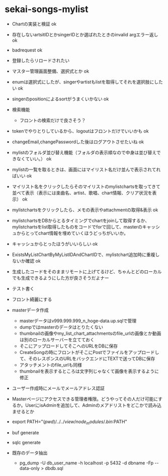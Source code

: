 # sekai-songs-mylist

- Chartの実装と検証 ok
- 存在しないartsitIDとかsingerIDとか選ばれたときのinvalid argエラー返し ok
- badrequest ok
- 登録したらリロードされたい
- マスター管理画面整備、選択式とか ok
- enumは選択式にしたが、singerやartistもlistを取得してそれを選択肢にしたい ok
- singerのpositionによるsortがうまくいかない ok
- 検索機能
  - フロントの検索だけで良さそう？
- tokenでやりとりしているから、logoutはフロントだけでいいかも ok
- changeEmail,changePasswordした後はログアウトさせたいね ok
- mylistのフォルダ並び替え機能（フォルダの表示順なので中身は並び替えできなくていい。） ok
- mylistの一覧を取るときは、画面にはマイリスト名だけ並んで表示されてればいい ok
- マイリスト名をクリックしたらそのマイリストのmylistchartsを取ってきて並べて表示（表示には楽曲名、artist、歌唱、chart情報、クリア状況を表示） ok
- mylistchartsをクリックしたら、メモの表示やattachmentの取得&表示 ok
- mylistchartsをDBからとるタイミングでchartをjoinして取得するか、mylistchartsをlist取得したものをコードでforで回して、masterのキャッシュからとってchart情報を埋めていくほうどっちがいいか。
- キャッシュからとったほうがいいらしい ok
- ExistsMyListChartByMyListIDAndChartIDで、mylistchart追加時に重複しないか確認 ok

- 生成したコードをそのままリモートに上げてるけど、ちゃんとどのローカルでも生成できるようにした方が良さそうだよナー
- テスト書く
- フロント綺麗にする
- masterデータ作成
  - masterデータはv999.999.999_n_hoge-data.up.sqlで管理
  - dumpではmasterのデータはとりたくない
  - thumbnailの画像やmy_list_chart_attachmentsのfile_urlの画像とか動画は別のローカルサーバーを立てておく
  - そこにアップロードしてそこへのURLをDBに保存
  - CreateSongの時にフロントがそこにPostでファイルをアップロードして、そのレスポンスのURLをバックエンドにTEXTで送ってDBに保存
  - アタッチメントのfile_urlも同様
  - thumbnailを表示するところは文字列じゃなくて画像を表示するように修正
- ユーザー作成時にメールでメールアドレス認証
- Masterページにアクセスできる管理者権限。どうやってその人だけ可能にするか。UserにisAdminを追加して、Adminのメアドリストをどこかで読み込ませるとか

- export PATH="$(pwd)/../../view/node_modules/.bin:$PATH"
- buf generate
- sqlc generate
- 既存のデータ抽出
  - pg_dump -U db_user_name -h localhost -p 5432 -d dbname -Fp --data-only > dbdb.sql
